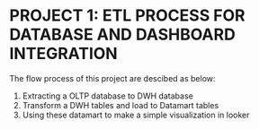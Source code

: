 # PROJECT 1: ETL PROCESS FOR DATABASE AND DASHBOARD INTEGRATION

The flow process of this project are descibed as below:
1. Extracting a OLTP database to DWH database
2. Transform a DWH tables and load to Datamart tables
3. Using these datamart to make a simple visualization in looker

   
